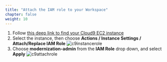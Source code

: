 ```yaml
---
title: "Attach the IAM role to your Workspace"
chapter: false
weight: 10
---
```


1. Follow [this deep link to find your Cloud9 EC2 instance](https://console.aws.amazon.com/ec2/v2/home?#Instances:tag:Name=aws-cloud9-.*workshop.*;sort=desc:launchTime)
1. Select the instance, then choose **Actions / Instance Settings / Attach/Replace IAM Role**
![c9instancerole](/images/cloud9-eks-prereqs/c9instancerole.png)
1. Choose **modernization-admin** from the **IAM Role** drop down, and select **Apply**
![c9attachrole](/images/cloud9-eks-prereqs/c9attachrole.png)
